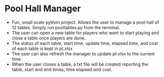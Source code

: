 # Pool Hall Manager

* Fun, small scale python project. Allows the user to manage a pool hall of 12 tables. Simply run pooltables.py from the terminal.
* The user can open a new table for players who want to start playing and close a table once players are done.
* The status of each table, start time, update time, elapsed time, and cost of each table is kept in pt.xlsx
* The user can also refresh the manager to update pt.xlsx to the current time.
* When the user closes a table, a txt file will be created reporting the table, start and end times, time elapsed and cost.
